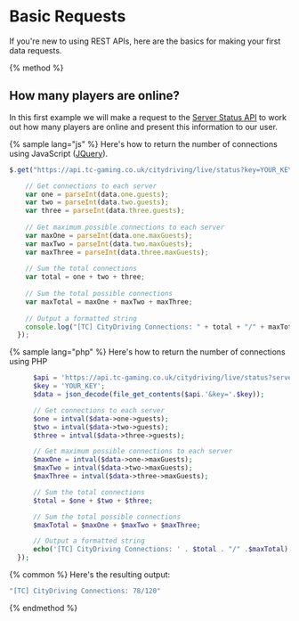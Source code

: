 # Basic Requests

If you're new to using REST APIs, here are the basics for making your first data requests.

{% method %}
## How many players are online?

In this first example we will make a request to the [Server Status API](../citydriving-statistics-api/server-status-api.md) to work out how many players are online and present this information to our user.

{% sample lang="js" %}
Here's how to return the number of connections using JavaScript ([JQuery](https://jquery.org)).

```js
$.get("https://api.tc-gaming.co.uk/citydriving/live/status?key=YOUR_KEY&server=all", function(data) {

    // Get connections to each server
    var one = parseInt(data.one.guests);
    var two = parseInt(data.two.guests);
    var three = parseInt(data.three.guests);
    
    // Get maximum possible connections to each server
    var maxOne = parseInt(data.one.maxGuests);
    var maxTwo = parseInt(data.two.maxGuests);
    var maxThree = parseInt(data.three.maxGuests);
    
    // Sum the total connections
    var total = one + two + three;
    
    // Sum the total possible connections
    var maxTotal = maxOne + maxTwo + maxThree;
    
    // Output a formatted string
    console.log("[TC] CityDriving Connections: " + total + "/" + maxTotal);
  });
```

{% sample lang="php" %}
Here's how to return the number of connections using PHP

```php
      $api = 'https://api.tc-gaming.co.uk/citydriving/live/status?server=all';
      $key = 'YOUR_KEY';
      $data = json_decode(file_get_contents($api.'&key='.$key));

      // Get connections to each server
      $one = intval($data->one->guests);
      $two = intval($data->two->guests);
      $three = intval($data->three->guests);

      // Get maximum possible connections to each server
      $maxOne = intval($data->one->maxGuests);
      $maxTwo = intval($data->two->maxGuests);
      $maxThree = intval($data->three->maxGuests);

      // Sum the total connections
      $total = $one + $two + $three;

      // Sum the total possible connections
      $maxTotal = $maxOne + $maxTwo + $maxThree;

      // Output a formatted string
      echo('[TC] CityDriving Connections: ' . $total . "/" .$maxTotal);
  });
```

{% common %}
Here's the resulting output:

```bash
"[TC] CityDriving Connections: 78/120"
```
{% endmethod %}
